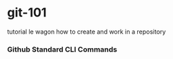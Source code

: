 # git-101
tutorial le wagon how to create and work in a repository
### Github Standard CLI Commands
